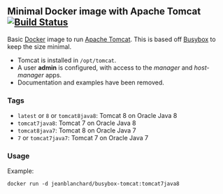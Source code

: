 ## Minimal Docker image with Apache Tomcat [![Build Status](https://travis-ci.org/jeanblanchard/docker-busybox-tomcat.svg?branch=tomcat7java8)](https://travis-ci.org/jeanblanchard/docker-busybox-tomcat)

Basic [Docker](https://www.docker.com/) image to run [Apache Tomcat](http://tomcat.apache.org/).
This is based off [Busybox](http://www.busybox.net/) to keep the size minimal.

* Tomcat is installed in `/opt/tomcat`.
* A user **admin** is configured, with access to the _manager_ and _host-manager_ apps.
* Documentation and examples have been removed.


### Tags

* `latest` or `8` or `tomcat8java8`: Tomcat 8 on Oracle Java 8
* `tomcat7java8`: Tomcat 7 on Oracle Java 8
* `tomcat8java7`: Tomcat 8 on Oracle Java 7
* `7` or `tomcat7java7`: Tomcat 7 on Oracle Java 7

### Usage

Example: 

    docker run -d jeanblanchard/busybox-tomcat:tomcat7java8
